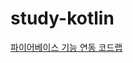 # study-kotlin
[파이어베이스 기능 연동 코드랩](https://codelabs.developers.google.com/codelabs/firebase-android/index.html?index=..%2F..%2Fio2017#0)
